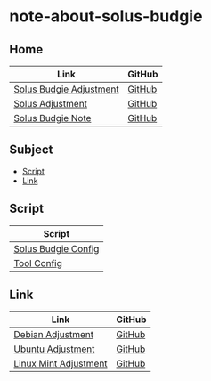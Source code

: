 

# note-about-solus-budgie




## Home

| Link | GitHub |
| ---- | ------ |
| [Solus Budgie Adjustment](https://samwhelp.github.io/solus-budgie-adjustment/) | [GitHub](https://github.com/samwhelp/solus-budgie-adjustment) |
| [Solus Adjustment](https://samwhelp.github.io/solus-adjustment/) | [GitHub](https://github.com/samwhelp/solus-adjustment) |
| [Solus Budgie Note](https://samwhelp.github.io/note-about-solus-budgie/) | [GitHub](https://github.com/samwhelp/note-about-solus-budgie) |




## Subject

* [Script](#script)
* [Link](#link)




## Script

| Script |
| ------ |
| [Solus Budgie Config](https://github.com/samwhelp/solus-budgie-adjustment/tree/main/prototype/main/budgie-config) |
| [Tool Config](https://github.com/samwhelp/solus-adjustment/tree/main/prototype/main/tool-config/part) |




## Link

| Link | GitHub |
| ---- | ------ |
| [Debian Adjustment](https://samwhelp.github.io/debian-adjustment/) | [GitHub](https://github.com/samwhelp/debian-adjustment) |
| [Ubuntu Adjustment](https://samwhelp.github.io/ubuntu-adjustment/) | [GitHub](https://github.com/samwhelp/ubuntu-adjustment) |
| [Linux Mint Adjustment](https://samwhelp.github.io/linuxmint-adjustment/) | [GitHub](https://github.com/samwhelp/linuxmint-adjustment) |
